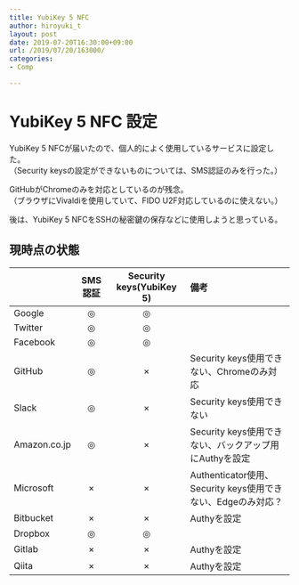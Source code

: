 ```yaml
---
title: YubiKey 5 NFC
author: hiroyuki_t
layout: post
date: 2019-07-20T16:30:00+09:00
url: /2019/07/20/163000/
categories:
- Comp

---
```


# YubiKey 5 NFC 設定
YubiKey 5 NFCが届いたので、個人的によく使用しているサービスに設定した。  
（Security keysの設定ができないものについては、SMS認証のみを行った。）  

GitHubがChromeのみを対応としているのが残念。  
（ブラウザにVivaldiを使用していて、FIDO U2F対応しているのに使えない。）

後は、YubiKey 5 NFCをSSHの秘密鍵の保存などに使用しようと思っている。


## 現時点の状態

|              | SMS認証 | Security keys(YubiKey 5) | 備考                                                   |
|--------------|:-------:|:------------------------:|:--------------------------------------------------------|
| Google       |    ◎    |             ◎            |                                                        |
| Twitter      |    ◎    |             ◎            |                                                        |
| Facebook     |    ◎    |             ◎            |                                                        |
| GitHub       |    ◎    |             ×            | Security keys使用できない、Chromeのみ対応            |
| Slack        |    ◎    |             ×            | Security keys使用できない                              |
| Amazon.co.jp |    ◎    |             ×            | Security keys使用できない、バックアップ用にAuthyを設定 |
| Microsoft    |    ×    |             ×            | Authenticator使用、Security keys使用できない、Edgeのみ対応？              |
| Bitbucket    |    ×    |             ×            | Authyを設定              |
| Dropbox    |    ◎    |             ◎            |               |
| Gitlab    |    ×    |             ×            | Authyを設定              |
| Qiita    |    ×    |             ×            | Authyを設定              |

